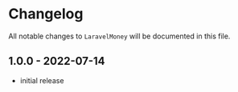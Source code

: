# Changelog

All notable changes to `LaravelMoney` will be documented in this file.

## 1.0.0 - 2022-07-14
- initial release
